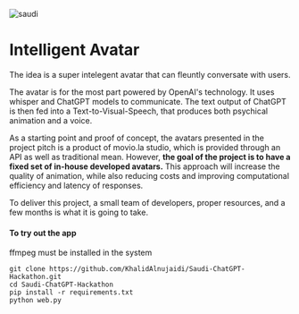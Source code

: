 ![saudi](https://user-images.githubusercontent.com/93127443/226091650-606a897a-c964-4d4d-a32e-b728dcd58585.png)


# Intelligent Avatar


The idea is a super intelegent avatar that can fleuntly conversate with users.

The avatar is for the most part powered by OpenAI's technology. It uses whisper and ChatGPT models to communicate.
The text output of ChatGPT is then fed into a Text-to-Visual-Speech, that produces both psychical animation and a voice.

As a starting point and proof of concept, the avatars presented in the project pitch is a product of movio.la studio, which is provided through an API as well as traditional mean. However, <b>the goal of the project is to have a fixed set of in-house developed avatars.</b> This approach will increase the quality of animation, while also reducing costs and improving computational efficiency and latency of responses. 

To deliver this project, a small team of developers, proper resources, and a few months is what it is going to take. 


#### To try out the app
ffmpeg must be installed in the system <br>
```
git clone https://github.com/KhalidAlnujaidi/Saudi-ChatGPT-Hackathon.git 
cd Saudi-ChatGPT-Hackathon
pip install -r requirements.txt
python web.py
```

